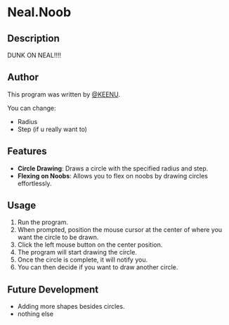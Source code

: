# Neal.Noob

## Description
DUNK ON NEAL!!!!

## Author
This program was written by [@KEENU](https://github.com/keenu01).


You can change:
- Radius
- Step (if u really want to)

## Features
- **Circle Drawing**: Draws a circle with the specified radius and step.
- **Flexing on Noobs**: Allows you to flex on noobs by drawing circles effortlessly.

## Usage
1. Run the program.
2. When prompted, position the mouse cursor at the center of where you want the circle to be drawn.
3. Click the left mouse button on the center position.
4. The program will start drawing the circle.
5. Once the circle is complete, it will notify you.
6. You can then decide if you want to draw another circle.



## Future Development
- Adding more shapes besides circles.
- nothing else 
